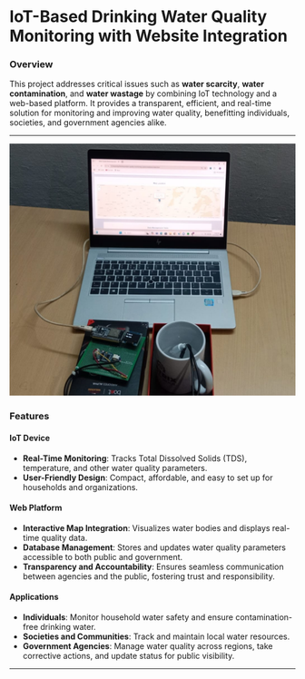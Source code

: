 # **IoT-Based Drinking Water Quality Monitoring with Website Integration**

### **Overview**
This project addresses critical issues such as **water scarcity**, **water contamination**, and **water wastage** by combining IoT technology and a web-based platform. It provides a transparent, efficient, and real-time solution for monitoring and improving water quality, benefitting individuals, societies, and government agencies alike.

---

![My Image](Website/uploads/image.jpg)


### **Features**
#### **IoT Device**
- **Real-Time Monitoring**: Tracks Total Dissolved Solids (TDS), temperature, and other water quality parameters.
- **User-Friendly Design**: Compact, affordable, and easy to set up for households and organizations.

#### **Web Platform**
- **Interactive Map Integration**: Visualizes water bodies and displays real-time quality data.
- **Database Management**: Stores and updates water quality parameters accessible to both public and government.
- **Transparency and Accountability**: Ensures seamless communication between agencies and the public, fostering trust and responsibility.

#### **Applications**
- **Individuals**: Monitor household water safety and ensure contamination-free drinking water.
- **Societies and Communities**: Track and maintain local water resources.
- **Government Agencies**: Manage water quality across regions, take corrective actions, and update status for public visibility.

---
